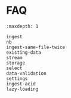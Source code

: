 # FAQ

```{toctree}
:maxdepth: 1

ingest
nb
ingest-same-file-twice
existing-data
stream
storage
select
data-validation
settings
ingest-acid
lazy-loading
```

